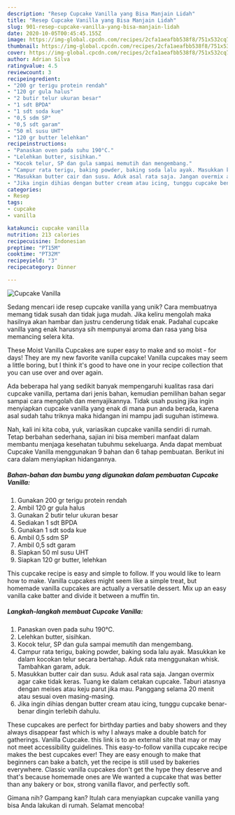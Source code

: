 ```yaml
---
description: "Resep Cupcake Vanilla yang Bisa Manjain Lidah"
title: "Resep Cupcake Vanilla yang Bisa Manjain Lidah"
slug: 901-resep-cupcake-vanilla-yang-bisa-manjain-lidah
date: 2020-10-05T00:45:45.155Z
image: https://img-global.cpcdn.com/recipes/2cfa1aeafbb538f8/751x532cq70/cupcake-vanilla-foto-resep-utama.jpg
thumbnail: https://img-global.cpcdn.com/recipes/2cfa1aeafbb538f8/751x532cq70/cupcake-vanilla-foto-resep-utama.jpg
cover: https://img-global.cpcdn.com/recipes/2cfa1aeafbb538f8/751x532cq70/cupcake-vanilla-foto-resep-utama.jpg
author: Adrian Silva
ratingvalue: 4.5
reviewcount: 3
recipeingredient:
- "200 gr terigu protein rendah"
- "120 gr gula halus"
- "2 butir telur ukuran besar"
- "1 sdt BPDA"
- "1 sdt soda kue"
- "0,5 sdm SP"
- "0,5 sdt garam"
- "50 ml susu UHT"
- "120 gr butter lelehkan"
recipeinstructions:
- "Panaskan oven pada suhu 190°C."
- "Lelehkan butter, sisihkan."
- "Kocok telur, SP dan gula sampai memutih dan mengembang."
- "Campur rata terigu, baking powder, baking soda lalu ayak. Masukkan ke dalam kocokan telur secara bertahap. Aduk rata menggunakan whisk. Tambahkan garam, aduk."
- "Masukkan butter cair dan susu. Aduk asal rata saja. Jangan overmix agar cake tidak keras. Tuang ke dalam cetakan cupcake. Taburi atasnya dengan meises atau keju parut jika mau. Panggang selama 20 menit atau sesuai oven masing-masing."
- "Jika ingin dihias dengan butter cream atau icing, tunggu cupcake benar-benar dingin terlebih dahulu."
categories:
- Resep
tags:
- cupcake
- vanilla

katakunci: cupcake vanilla 
nutrition: 213 calories
recipecuisine: Indonesian
preptime: "PT15M"
cooktime: "PT32M"
recipeyield: "3"
recipecategory: Dinner

---
```



![Cupcake Vanilla](https://img-global.cpcdn.com/recipes/2cfa1aeafbb538f8/751x532cq70/cupcake-vanilla-foto-resep-utama.jpg)

Sedang mencari ide resep cupcake vanilla yang unik? Cara membuatnya memang tidak susah dan tidak juga mudah. Jika keliru mengolah maka hasilnya akan hambar dan justru cenderung tidak enak. Padahal cupcake vanilla yang enak harusnya sih mempunyai aroma dan rasa yang bisa memancing selera kita.

These Moist Vanilla Cupcakes are super easy to make and so moist - for days! They are my new favorite vanilla cupcake! Vanilla cupcakes may seem a little boring, but I think it&#39;s good to have one in your recipe collection that you can use over and over again.

Ada beberapa hal yang sedikit banyak mempengaruhi kualitas rasa dari cupcake vanilla, pertama dari jenis bahan, kemudian pemilihan bahan segar sampai cara mengolah dan menyajikannya. Tidak usah pusing jika ingin menyiapkan cupcake vanilla yang enak di mana pun anda berada, karena asal sudah tahu triknya maka hidangan ini mampu jadi suguhan istimewa.


Nah, kali ini kita coba, yuk, variasikan cupcake vanilla sendiri di rumah. Tetap berbahan sederhana, sajian ini bisa memberi manfaat dalam membantu menjaga kesehatan tubuhmu sekeluarga. Anda dapat membuat Cupcake Vanilla menggunakan 9 bahan dan 6 tahap pembuatan. Berikut ini cara dalam menyiapkan hidangannya.

<!--inarticleads1-->

##### Bahan-bahan dan bumbu yang digunakan dalam pembuatan Cupcake Vanilla:

1. Gunakan 200 gr terigu protein rendah
1. Ambil 120 gr gula halus
1. Gunakan 2 butir telur ukuran besar
1. Sediakan 1 sdt BPDA
1. Gunakan 1 sdt soda kue
1. Ambil 0,5 sdm SP
1. Ambil 0,5 sdt garam
1. Siapkan 50 ml susu UHT
1. Siapkan 120 gr butter, lelehkan


This cupcake recipe is easy and simple to follow. If you would like to learn how to make. Vanilla cupcakes might seem like a simple treat, but homemade vanilla cupcakes are actually a versatile dessert. Mix up an easy vanilla cake batter and divide it between a muffin tin. 

<!--inarticleads2-->

##### Langkah-langkah membuat Cupcake Vanilla:

1. Panaskan oven pada suhu 190°C.
1. Lelehkan butter, sisihkan.
1. Kocok telur, SP dan gula sampai memutih dan mengembang.
1. Campur rata terigu, baking powder, baking soda lalu ayak. Masukkan ke dalam kocokan telur secara bertahap. Aduk rata menggunakan whisk. Tambahkan garam, aduk.
1. Masukkan butter cair dan susu. Aduk asal rata saja. Jangan overmix agar cake tidak keras. Tuang ke dalam cetakan cupcake. Taburi atasnya dengan meises atau keju parut jika mau. Panggang selama 20 menit atau sesuai oven masing-masing.
1. Jika ingin dihias dengan butter cream atau icing, tunggu cupcake benar-benar dingin terlebih dahulu.


These cupcakes are perfect for birthday parties and baby showers and they always disappear fast which is why I always make a double batch for gatherings. Vanilla Cupcake. this link is to an external site that may or may not meet accessibility guidelines. This easy-to-follow vanilla cupcake recipe makes the best cupcakes ever! They are easy enough to make that beginners can bake a batch, yet the recipe is still used by bakeries everywhere. Classic vanilla cupcakes don&#39;t get the hype they deserve and that&#39;s because homemade ones are We wanted a cupcake that was better than any bakery or box, strong vanilla flavor, and perfectly soft. 

Gimana nih? Gampang kan? Itulah cara menyiapkan cupcake vanilla yang bisa Anda lakukan di rumah. Selamat mencoba!

